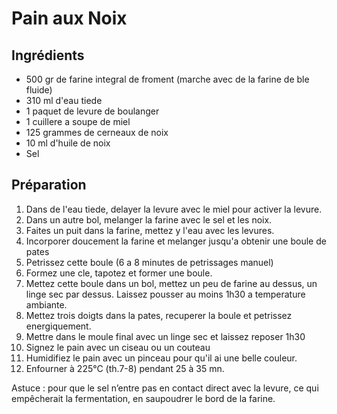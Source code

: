 # Pain aux Noix

## Ingrédients

* 500 gr de farine integral de froment (marche avec de la farine de ble fluide)
* 310 ml d'eau tiede
* 1 paquet de levure de boulanger
* 1 cuillere a soupe de miel
* 125 grammes de cerneaux de noix
* 10 ml d'huile de noix
* Sel

## Préparation

1. Dans de l'eau tiede, delayer la levure avec le miel pour activer la levure.
2. Dans un autre bol, melanger la farine avec le sel et les noix.
3. Faites un puit dans la farine, mettez y l'eau avec les levures.
4. Incorporer doucement la farine et melanger jusqu'a obtenir une boule de pates
5. Petrissez cette boule (6 a 8 minutes de petrissages manuel)
6. Formez une cle, tapotez et former une boule.
7. Mettez cette boule dans un bol, mettez un peu de farine au dessus, un linge
sec par dessus. Laissez pousser au moins 1h30 a temperature ambiante.
8. Mettez trois doigts dans la pates, recuperer la boule et petrissez
energiquement.
9. Mettre dans le moule final avec un linge sec et laissez reposer 1h30
10. Signez le pain avec un ciseau ou un couteau
11. Humidifiez le pain avec un pinceau pour qu'il ai une belle couleur.
12. Enfourner à 225°C (th.7-8) pendant 25 à 35 mn.

Astuce : pour que le sel n’entre pas en contact direct avec la levure, ce qui
empêcherait la fermentation, en saupoudrer le bord de la farine.
